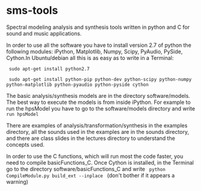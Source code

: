sms-tools
=========

<p>Spectral modeling analysis and synthesis tools written in python and C for sound and music applications.</p>

<p> In order to use all the software you have to install version 2.7 of python the following modules: iPython, Matplotlib, Numpy, Scipy, PyAudio, PySide, Cython.In Ubuntu/debian all this is as easy as to write in a Terminal:

<p> <code> sudo apt-get install python2.7 </code></p>
<p> <code> sudo apt-get install python-pip python-dev python-scipy python-numpy python-matplotlib python-pyaudio python-pyside cython </code></p>


The basic analysis/synthesis models are in the directory software/models. The best way to execute the models is from inside iPython. For example to run the hpsModel you have to go to the software/models directory and write <code>run hpsModel</code> </p>

<p>There are examples of analysis/transformation/synthesis in the examples directory, all the sounds used in the examples are in the sounds directory, and there are class slides in the lectures directory to understand the concepts used.</p>

<p>In order to use the C functions, which will run most the code faster, you need to compile basicFunctions_C. Once Cython is installed, in the Terminal go to the directory software/basicFunctions_C and write <code> python CompileModule.py build_ext --inplace </code> (don't bother if it appears a warning) </p>






